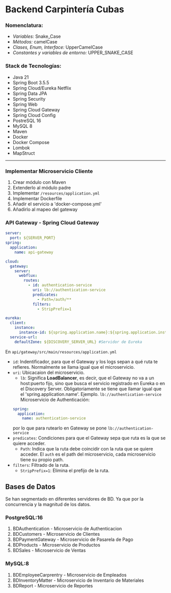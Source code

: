 # Backend Carpintería Cubas

### Nomenclatura:
- *Variables:* Snake_Case
- *Métodos:* camelCase
- *Clases, Enum, Interface:* UpperCamelCase
- *Constantes y variables de entorno:* UPPER_SNAKE_CASE

### Stack de Tecnologías:
- Java 21
- Spring Boot 3.5.5
- Spring Cloud/Eureka Netflix
- Spring Data JPA
- Spring Security
- Spring Web
- Spring Cloud Gateway
- Spring Cloud Config
- PostreSQL 16
- MySQL 8
- Maven
- Docker
- Docker Compose
- Lombok
- MapStruct

---
### Implementar Microservicio Cliente
1. Crear módulo con Maven
2. Extenderlo al módulo padre
3. Implementar `/resources/application.yml`
4. Implementar Dockerfile
5. Añadir el servicio a 'docker-compose.yml'
6. Añadirlo al mapeo del gateway
    
### API Gateway - Spring Cloud Gateway
```yaml
server:
  port: ${SERVER_PORT}
spring:
  application:
    name: api-gateway

cloud:
  gateway:
    server:
      webflux:
        routes:
          - id: authentication-service
            uri: lb://authentication-service
            predicates:
              - Path=/auth/**
            filters:
              - StripPrefix=1

eureka:
  client:
    instance:
      instance-id: ${spring.application.name}:${spring.application.instance-id}:${random.value}
  service-url:
    defaultZone: ${DISCOVERY_SERVER_URL} #Servidor de Eureka
```
En `api/gateway/src/main/resources/application.yml`
- `id`: Indentificador, para que el Gateway y los logs sepan a qué ruta te refieres. Normalmente se llama igual que el microservicio.
- `uri`: Ubicacaion del microservicio.
  - `lb`: Significa **LoadBalancer**, es decir, que el Gateway no va a un host:puerto fijo, sino que busca el servicio registrado en Eureka o en el Discovery Server. Obligatoriamente se tiene que llamar igual que el 'spring.application.name'. Ejemplo. `lb://authentication-service`
  Microservicio de Authenticación:
  ```yaml
  spring:
    application:
      name: authentication-service
  ```
  por lo que para rutearlo en Gateway se pone `lb://authentication-service`
- `predicates`: Condiciones para que el Gateway sepa que ruta es la que se quiere acceder.
  - `Path`: Indica que la ruta debe coincidir con la ruta que se quiere acceder. El `auth` es el path del microservicio, cada microservicio tiene su propio path.
- `filters`: Filtrado de la ruta.
  - `StripPrefix=1`: Elimina el prefijo de la ruta.

Bases de Datos
----
Se han segmentado en diferentes servidores de BD.
Ya que por la concurrencia y la magnitud de los datos.
### PostgreSQL:16
1. BDAuthentication - Microservicio de Authenticacion
2. BDCustomers - Microservicio de Clientes
3. BDPaymentGateway - Microservicio de Pasarela de Pago
4. BDProducts - Microservicio de Productos
5. BDSales - Microservicio de Ventas
### MySQL:8
1. BDEmployeeCarprentry - Microservicio de Empleados
2. BDInventoryMatter - Microservicio de Inventario de Materiales
3. BDReport - Microservicio de Reportes
